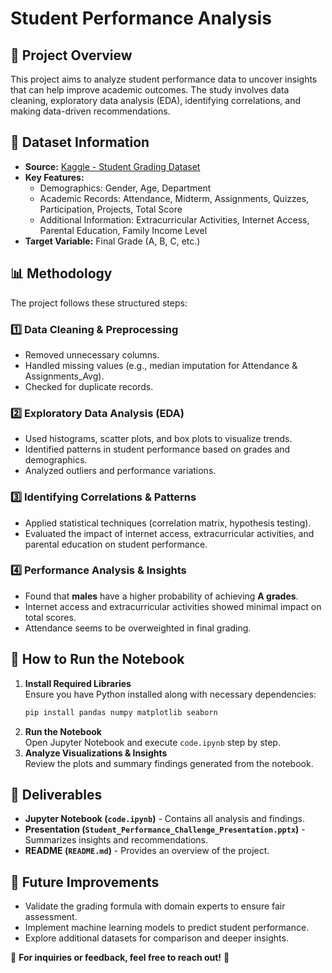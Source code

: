# Student Performance Analysis

## 📌 Project Overview
This project aims to analyze student performance data to uncover insights that can help improve academic outcomes. The study involves data cleaning, exploratory data analysis (EDA), identifying correlations, and making data-driven recommendations.

## 📂 Dataset Information
- **Source:** [Kaggle - Student Grading Dataset](https://www.kaggle.com/datasets/mahmoudelhemaly/students-grading-dataset)
- **Key Features:**
  - Demographics: Gender, Age, Department
  - Academic Records: Attendance, Midterm, Assignments, Quizzes, Participation, Projects, Total Score
  - Additional Information: Extracurricular Activities, Internet Access, Parental Education, Family Income Level
- **Target Variable:** Final Grade (A, B, C, etc.)

## 📊 Methodology
The project follows these structured steps:

### 1️⃣ Data Cleaning & Preprocessing
- Removed unnecessary columns.
- Handled missing values (e.g., median imputation for Attendance & Assignments_Avg).
- Checked for duplicate records.

### 2️⃣ Exploratory Data Analysis (EDA)
- Used histograms, scatter plots, and box plots to visualize trends.
- Identified patterns in student performance based on grades and demographics.
- Analyzed outliers and performance variations.

### 3️⃣ Identifying Correlations & Patterns
- Applied statistical techniques (correlation matrix, hypothesis testing).
- Evaluated the impact of internet access, extracurricular activities, and parental education on student performance.

### 4️⃣ Performance Analysis & Insights
- Found that **males** have a higher probability of achieving **A grades**.
- Internet access and extracurricular activities showed minimal impact on total scores.
- Attendance seems to be overweighted in final grading.

## 🚀 How to Run the Notebook
1. **Install Required Libraries**  
   Ensure you have Python installed along with necessary dependencies:
   ```bash
   pip install pandas numpy matplotlib seaborn
   ```
2. **Run the Notebook**  
   Open Jupyter Notebook and execute `code.ipynb` step by step.
3. **Analyze Visualizations & Insights**  
   Review the plots and summary findings generated from the notebook.

## 📑 Deliverables
- **Jupyter Notebook (`code.ipynb`)** - Contains all analysis and findings.
- **Presentation (`Student_Performance_Challenge_Presentation.pptx`)** - Summarizes insights and recommendations.
- **README (`README.md`)** - Provides an overview of the project.

## 📌 Future Improvements
- Validate the grading formula with domain experts to ensure fair assessment.
- Implement machine learning models to predict student performance.
- Explore additional datasets for comparison and deeper insights.

📩 **For inquiries or feedback, feel free to reach out!** 🚀

